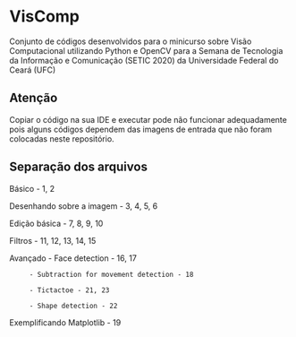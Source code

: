 # VisComp
Conjunto de códigos desenvolvidos para o minicurso sobre Visão Computacional utilizando Python e OpenCV para a Semana de Tecnologia da Informação e Comunicação (SETIC 2020) da Universidade Federal do Ceará (UFC)


## Atenção
Copiar o código na sua IDE e executar pode não funcionar adequadamente pois alguns códigos dependem das imagens de entrada que não foram colocadas neste repositório.

## Separação dos arquivos

Básico - 1, 2

Desenhando sobre a imagem - 3, 4, 5, 6

Edição básica - 7, 8, 9, 10

Filtros - 11, 12, 13, 14, 15

Avançado - Face detection - 16, 17

         - Subtraction for movement detection - 18
         
         - Tictactoe - 21, 23
         
         - Shape detection - 22
         
Exemplificando Matplotlib - 19
